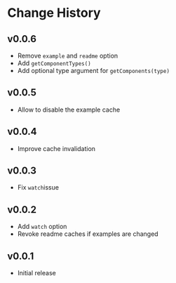 Change History
==============

v0.0.6
----
* Remove `example` and `readme` option
* Add `getComponentTypes()`
* Add optional type argument for `getComponents(type)`

v0.0.5
----
* Allow to disable the example cache

v0.0.4
----
* Improve cache invalidation

v0.0.3
----
* Fix `watch`issue

v0.0.2
----
* Add `watch` option
* Revoke readme caches if examples are changed

v0.0.1
------
* Initial release